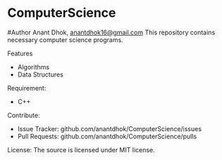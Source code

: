# ComputerScience

#Author
Anant Dhok, anantdhok16@gmail.com
This repository contains necessary computer science programs.

Features
- Algorithms
- Data Structures

Requirement:
- C++

Contribute:
- Issue Tracker: github.com/anantdhok/ComputerScience/issues
- Pull Requests: github.com/anantdhok/ComputerScience/pulls

License:
The source is licensed under MIT license.
